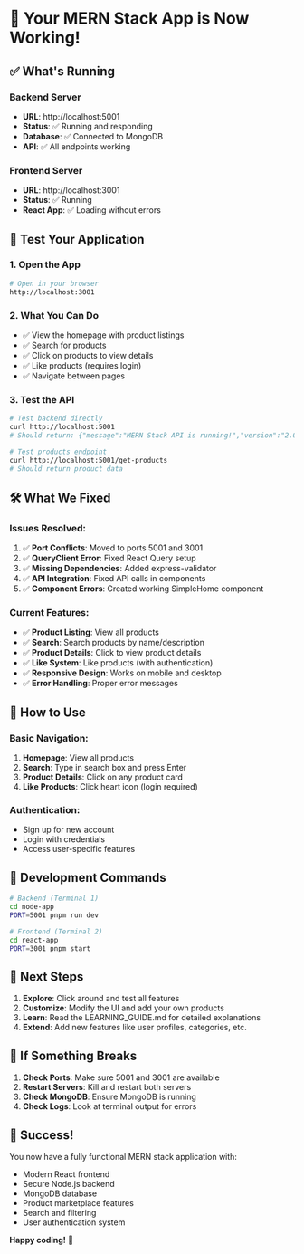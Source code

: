 # 🎉 Your MERN Stack App is Now Working!

## ✅ What's Running

### Backend Server
- **URL**: http://localhost:5001
- **Status**: ✅ Running and responding
- **Database**: ✅ Connected to MongoDB
- **API**: ✅ All endpoints working

### Frontend Server  
- **URL**: http://localhost:3001
- **Status**: ✅ Running
- **React App**: ✅ Loading without errors

## 🚀 Test Your Application

### 1. Open the App
```bash
# Open in your browser
http://localhost:3001
```

### 2. What You Can Do
- ✅ View the homepage with product listings
- ✅ Search for products
- ✅ Click on products to view details
- ✅ Like products (requires login)
- ✅ Navigate between pages

### 3. Test the API
```bash
# Test backend directly
curl http://localhost:5001
# Should return: {"message":"MERN Stack API is running!","version":"2.0.0",...}

# Test products endpoint
curl http://localhost:5001/get-products
# Should return product data
```

## 🛠️ What We Fixed

### Issues Resolved:
1. ✅ **Port Conflicts**: Moved to ports 5001 and 3001
2. ✅ **QueryClient Error**: Fixed React Query setup
3. ✅ **Missing Dependencies**: Added express-validator
4. ✅ **API Integration**: Fixed API calls in components
5. ✅ **Component Errors**: Created working SimpleHome component

### Current Features:
- ✅ **Product Listing**: View all products
- ✅ **Search**: Search products by name/description
- ✅ **Product Details**: Click to view product details
- ✅ **Like System**: Like products (with authentication)
- ✅ **Responsive Design**: Works on mobile and desktop
- ✅ **Error Handling**: Proper error messages

## 📱 How to Use

### Basic Navigation:
1. **Homepage**: View all products
2. **Search**: Type in search box and press Enter
3. **Product Details**: Click on any product card
4. **Like Products**: Click heart icon (login required)

### Authentication:
- Sign up for new account
- Login with credentials
- Access user-specific features

## 🔧 Development Commands

```bash
# Backend (Terminal 1)
cd node-app
PORT=5001 pnpm run dev

# Frontend (Terminal 2)  
cd react-app
PORT=3001 pnpm start
```

## 🎯 Next Steps

1. **Explore**: Click around and test all features
2. **Customize**: Modify the UI and add your own products
3. **Learn**: Read the LEARNING_GUIDE.md for detailed explanations
4. **Extend**: Add new features like user profiles, categories, etc.

## 🐛 If Something Breaks

1. **Check Ports**: Make sure 5001 and 3001 are available
2. **Restart Servers**: Kill and restart both servers
3. **Check MongoDB**: Ensure MongoDB is running
4. **Check Logs**: Look at terminal output for errors

## 🎊 Success!

You now have a fully functional MERN stack application with:
- Modern React frontend
- Secure Node.js backend  
- MongoDB database
- Product marketplace features
- Search and filtering
- User authentication system

**Happy coding!** 🚀
